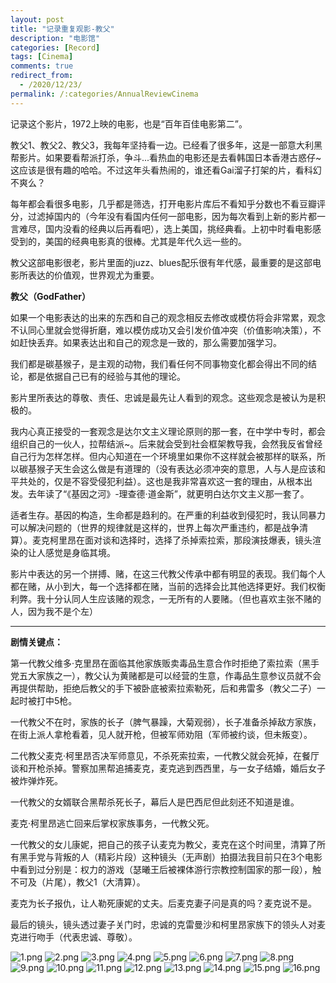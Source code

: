 ```yaml
---
layout: post
title: "记录重复观影-教父"
description: "电影馆"
categories: [Record]
tags: [Cinema]
comments: true
redirect_from:
  - /2020/12/23/
permalink: /:categories/AnnualReviewCinema
---
```

记录这个影片，1972上映的电影，也是“百年百佳电影第二”。

教父1、教父2、教父3，我每年坚持看一边。已经看了很多年，这是一部意大利黑帮影片。如果要看帮派打杀，争斗...看热血的电影还是去看韩国日本香港古惑仔~这应该是很有趣的哈哈。不过这年头看热闹的，谁还看Gai溜子打架的片，看科幻不爽么？

每年都会看很多电影，几乎都是筛选，打开电影片库后不看知乎分数也不看豆瓣评分，过滤掉国内的（今年没有看国内任何一部电影，因为每次看到上新的影片都一言难尽，国内没看的经典以后再看吧），选上美国，挑经典看。上初中时看电影感受到的，美国的经典电影真的很棒。尤其是年代久远一些的。

教父这部电影很老，影片里面的juzz、blues配乐很有年代感，最重要的是这部电影所表达的价值观，世界观尤为重要。 

**教父（GodFather）**

如果一个电影表达的出来的东西和自己的观念相反去修改或模仿将会非常累，观念不认同心里就会觉得折磨，难以模仿成功又会引发价值冲突（价值影响决策），不如赶快丢弃。如果表达出和自己的观念是一致的，那么需要加强学习。

我们都是碳基猴子，是主观的动物，我们看任何不同事物变化都会得出不同的结论，都是依据自己已有的经验与其他的理论。

影片里所表达的尊敬、责任、忠诚是最先让人看到的观念。这些观念是被认为是积极的。

我内心真正接受的一套观念是达尔文主义理论原则的那一套，在中学中专时，都会组织自己的一伙人，拉帮结派~。后来就会受到社会框架教导我，会然我反省曾经自己行为怎样怎样。但内心知道在一个环境里如果你不这样就会被那样的联系，所以碳基猴子天生会这么做是有道理的（没有表达必须冲突的意思，人与人是应该和平共处的，仅是不容受侵犯利益）。这也是我非常喜欢这一套的理由，从根本出发。去年读了“《基因之河》-理查德·道金斯”，就更明白达尔文主义那一套了。

适者生存。基因的构造，生命都是趋利的。在严重的利益收到侵犯时，我认同暴力可以解决问题的（世界的规律就是这样的，世界上每次严重违约，都是战争清算）。麦克柯里昂在面对谈和选择时，选择了杀掉索拉索，那段演技爆表，镜头渲染的让人感觉是身临其境。

影片中表达的另一个拼搏、赌，在这三代教父传承中都有明显的表现。我们每个人都在赌，从小到大，每一个选择都在赌，当前的选择会比其他选择更好。我们权衡利弊。我十分认同人生应该赌的观念，一无所有的人要赌。（但也喜欢主张不赌的人，因为我不是个左）

****

**剧情关键点：**

第一代教父维多·克里昂在面临其他家族贩卖毒品生意合作时拒绝了索拉索（黑手党五大家族之一），教父认为黄赌都是可以经营的生意，作毒品生意参议员就不会再提供帮助，拒绝后教父的手下被卧底被索拉索勒死，后和弗雷多（教父二子）一起时被打中5枪。

一代教父不在时，家族的长子（脾气暴躁，大菊观弱），长子准备杀掉敌方家族，在街上派人拿枪看着，见人就开枪，但被军师劝阻（军师被约谈，但未叛变）。

二代教父麦克·柯里昂否决军师意见，不杀死索拉索，一代教父就会死掉，在餐厅谈和开枪杀掉。警察加黑帮追捕麦克，麦克逃到西西里，与一女子结婚，婚后女子被炸弹炸死。

一代教父的女婿联合黑帮杀死长子，幕后人是巴西尼但此刻还不知道是谁。

麦克·柯里昂逃亡回来后掌权家族事务，一代教父死。

一代教父的女儿康妮，把自己的孩子认麦克为教父，麦克在这个时间里，清算了所有黑手党与背叛的人（精彩片段）这种镜头（无声剧）拍摄法我目前只在3个电影中看到过分别是：权力的游戏（瑟曦王后被裸体游行宗教控制国家的那一段），触不可及（片尾），教父1（大清算）。

麦克为长子报仇，让人勒死康妮的丈夫。后麦克妻子问是真的吗？麦克说不是。

最后的镜头，镜头透过妻子关门时，忠诚的克雷曼沙和柯里昂家族下的领头人对麦克进行吻手（代表忠诚、尊敬）。



![1.png](https://i.loli.net/2020/12/24/sQwJGt1ukUYjbr3.png)
![2.png](https://i0.hdslb.com/bfs/album/f569854f937b6cda2a2ff7cd00dc73fc03b71b42.png@518w.png)
![3.png](https://i.loli.net/2020/12/24/zsBNFIdQDLum8xX.png)
![4.png](https://i.loli.net/2020/12/24/Rrsk37vzpSKl42b.png)
![5.png](https://i.loli.net/2020/12/24/z5XZWdxqsTvagLc.png)
![6.png](https://i.loli.net/2020/12/24/14cKhMIV2FymOwC.png)
![7.png](https://i.loli.net/2020/12/24/PQps3wHGkXmIcOC.png)
![8.png](https://i.loli.net/2020/12/24/81Av5DiTMBNbsyj.png)
![9.png](https://i.loli.net/2020/12/24/VxGUhXZd6HnwYlr.png)
![10.png](https://i.loli.net/2020/12/24/tqjPJXAYvf7zEUZ.png)
![11.png](https://i.loli.net/2020/12/24/mdk2Z7qDQ6x3zGU.png)
![12.png](https://i.loli.net/2020/12/24/eOZjxkiI7JQ1NYG.png)
![13.png](https://i.loli.net/2020/12/24/2fRuzIZUnwXDPrl.png)
![14.png](https://i.loli.net/2020/12/24/OFr4aHpf2N3udSE.png)
![15.png](https://i.loli.net/2020/12/24/wpLiQgjZr3DSA6I.png)
![16.png](https://i.loli.net/2020/12/24/Oks4fj1GNBbA3i8.png)